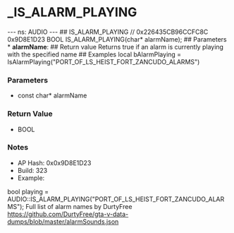 # _IS_ALARM_PLAYING

--- ns: AUDIO --- ## IS_ALARM_PLAYING  // 0x226435CB96CCFC8C 0x9D8E1D23 BOOL IS_ALARM_PLAYING(char* alarmName);  ## Parameters * **alarmName**:  ## Return value Returns true if an alarm is currently playing with the specified name  ## Examples local bAlarmPlaying = IsAlarmPlaying("PORT_OF_LS_HEIST_FORT_ZANCUDO_ALARMS")

### Parameters
* const char* alarmName

### Return Value
* BOOL

### Notes
* AP Hash: 0x0x9D8E1D23
* Build: 323
* Example:

bool playing = AUDIO::IS_ALARM_PLAYING("PORT_OF_LS_HEIST_FORT_ZANCUDO_ALARMS");
Full list of alarm names by DurtyFree https://github.com/DurtyFree/gta-v-data-dumps/blob/master/alarmSounds.json

